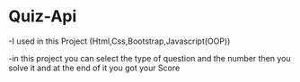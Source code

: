 # Quiz-Api


-I used in this Project (Html,Css,Bootstrap,Javascript(OOP))

-in this project you can select the type of question and the number then you solve it and at the end of it you got your Score
